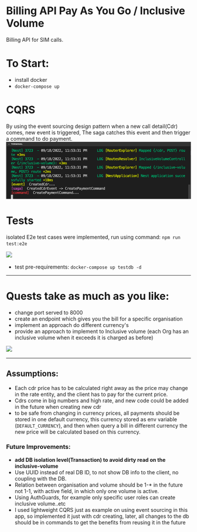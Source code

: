 # Billing API Pay As You Go / Inclusive Volume
Billing API for SIM calls. 

# To Start:
- install docker
- `docker-compose up` 

# CQRS
By using the event sourcing design pattern when a new call detail(Cdr) comes, new event is triggered, The saga catches this event and then trigger a command to do payment.
![](./images/event-sourcing.png)

# Tests
isolated E2e test cases were implemented, run using command:
```npm run test:e2e```

![](./images/e2e-tests.png)
- test pre-requirements: `docker-compose up testdb -d` 

--------------

# Quests take as much as you like:
- change port served to 8000
- create an endpoint which gives you the bill for a specific organisation
- implement an approach do different currency's
- provide an approach to implement to Inclusive volume (each Org has an inclusive volume when it exceeds it is charged as before)


![](./erDiagram.svg)
_____________________________

## Assumptions:  
- Each cdr price has to be calculated right away as the price may change in the rate entity, and the client has to pay for the current price.
- Cdrs come in big numbers and high rate, and new code could be added in the future when creating new cdr
- to be safe from changing in currency prices, all payments should be stored in one default currency, this currency stored as env variable (`DEFAULT_CURRENCY`), and then when query a bill in different currency the new price will be calculated based on this currency.

### Future Improvements: 
- **add DB isolation level(Transaction) to avoid dirty read on the inclusive-volume**
- Use UUID instead of real DB ID, to not show DB info to the client, no coupling with the DB.
- Relation between organisation and volume should be 1-* in the future not 1-1, with active field, in which only one volume is active.
- Using AuthGuards, for example only specific user roles can create inclusive volume..etc
- I used lightweight CQRS just as example on using event sourcing in this app, so implemented it just with cdr creating, later, all changes to the db should be in commands to get the benefits from reusing it in the future 

